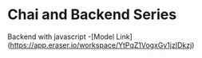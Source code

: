 # Chai and Backend Series

Backend with javascript
 -[Model Link] (https://app.eraser.io/workspace/YtPqZ1VogxGy1jzIDkzj)